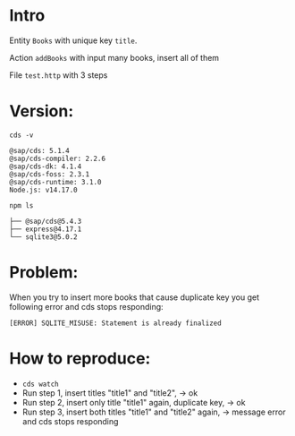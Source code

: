 # Intro

Entity `Books` with unique key `title`.

Action `addBooks` with input many books, insert all of them

File `test.http` with 3 steps

# Version:
`cds -v`

```
@sap/cds: 5.1.4
@sap/cds-compiler: 2.2.6
@sap/cds-dk: 4.1.4
@sap/cds-foss: 2.3.1
@sap/cds-runtime: 3.1.0
Node.js: v14.17.0
```

`npm ls`
```
├── @sap/cds@5.4.3
├── express@4.17.1
└── sqlite3@5.0.2
```

# Problem:
When you try to insert more books that cause duplicate key you get following error and cds stops responding:
```
[ERROR] SQLITE_MISUSE: Statement is already finalized
```

# How to reproduce:

- `cds watch`
- Run step 1, insert titles "title1" and "title2",  -> ok
- Run step 2, insert only title "title1" again, duplicate key, -> ok
- Run step 3, insert both titles "title1" and "title2" again,  -> message error and cds stops responding